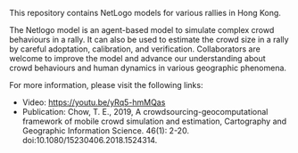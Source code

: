 This repository contains NetLogo models for various rallies in Hong Kong.

The Netlogo model is an agent-based model to simulate complex crowd behaviours in a rally. It can also be used to estimate the crowd size in a rally by careful adoptation, calibration, and verification. Collaborators are welcome to improve the model and advance our understanding about crowd behaviours and human dynamics in various geographic phenomena.  

For more information, please visit the following links:
- Video: https://youtu.be/yRq5-hmMQas
- Publication: Chow, T. E., 2019, A crowdsourcing-geocomputational framework of mobile crowd simulation and estimation, Cartography and Geographic Information Science. 46(1): 2-20. doi:10.1080/15230406.2018.1524314.
